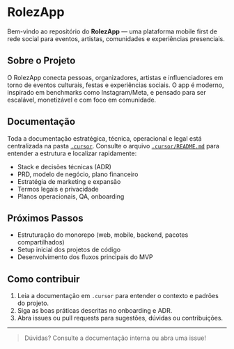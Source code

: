 # RolezApp

Bem-vindo ao repositório do **RolezApp** — uma plataforma mobile first de rede social para eventos, artistas, comunidades e experiências presenciais.

## Sobre o Projeto
O RolezApp conecta pessoas, organizadores, artistas e influenciadores em torno de eventos culturais, festas e experiências sociais. O app é moderno, inspirado em benchmarks como Instagram/Meta, e pensado para ser escalável, monetizável e com foco em comunidade.

## Documentação
Toda a documentação estratégica, técnica, operacional e legal está centralizada na pasta [`.cursor`](./.cursor). Consulte o arquivo [`.cursor/README.md`](./.cursor/README.md) para entender a estrutura e localizar rapidamente:

- Stack e decisões técnicas (ADR)
- PRD, modelo de negócio, plano financeiro
- Estratégia de marketing e expansão
- Termos legais e privacidade
- Planos operacionais, QA, onboarding

## Próximos Passos
- Estruturação do monorepo (web, mobile, backend, pacotes compartilhados)
- Setup inicial dos projetos de código
- Desenvolvimento dos fluxos principais do MVP

## Como contribuir
1. Leia a documentação em `.cursor` para entender o contexto e padrões do projeto.
2. Siga as boas práticas descritas no onboarding e ADR.
3. Abra issues ou pull requests para sugestões, dúvidas ou contribuições.

---

> Dúvidas? Consulte a documentação interna ou abra uma issue! 